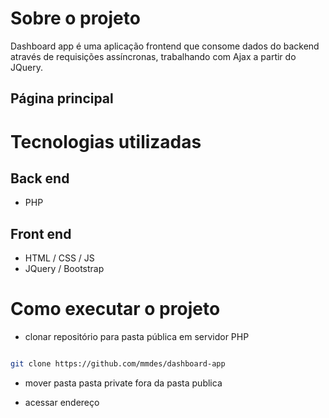  
# Sobre o projeto

Dashboard app é uma aplicação frontend que consome dados do backend através de requisições assíncronas, trabalhando com Ajax a partir do JQuery.


## Página principal



# Tecnologias utilizadas
## Back end
- PHP
## Front end
- HTML / CSS / JS 
- JQuery / Bootstrap


# Como executar o projeto

- clonar repositório para pasta pública em servidor PHP

```bash

git clone https://github.com/mmdes/dashboard-app

```

- mover pasta pasta private fora da pasta publica

- acessar endereço


